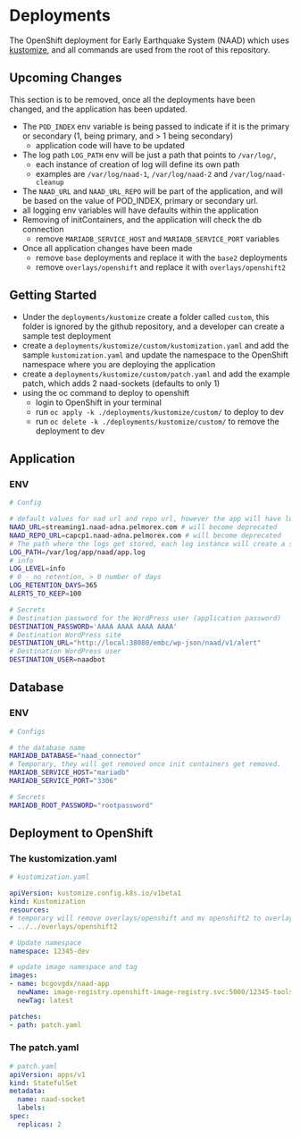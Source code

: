 # Deployments
The OpenShift deployment for Early Earthquake System (NAAD) which uses [kustomize](https://kubectl.docs.kubernetes.io/guides/introduction/kustomize/), and all commands are used from the root of this repository.

## Upcoming Changes
This section is to be removed, once all the deployments have been changed, and the application has been updated.

- The `POD_INDEX` env variable is being passed to indicate if it is the primary or secondary (1, being primary, and > 1 being secondary) 
  - application code will have to be updated
- The log path `LOG_PATH` env will be just a path that points to `/var/log/`,
  - each instance of creation of log will define its own path
  - examples are  `/var/log/naad-1`, `/var/log/naad-2` and `/var/log/naad-cleanup`
- The `NAAD_URL` and `NAAD_URL_REPO` will be part of the application, and will be based on the value of POD_INDEX, primary or secondary url.
- all logging env variables will have defaults within the application
- Removing of initContainers, and the application will check the db connection
  - remove `MARIADB_SERVICE_HOST` and `MARIADB_SERVICE_PORT` variables
- Once all application changes have been made
  - remove `base` deployments and replace it with the `base2` deployments
  - remove `overlays/openshift` and replace it with `overlays/openshift2`

## Getting Started
- Under the `deployments/kustomize` create a folder called `custom`, this folder is ignored by the github repository, and a developer can create a sample test deployment
- create a `deployments/kustomize/custom/kustomization.yaml` and add the sample `kustomization.yaml` and update the namespace to the OpenShift namespace where you are deploying the application
- create a `deployments/kustomize/custom/patch.yaml` and add the example patch, which adds 2 naad-sockets (defaults to only 1)
- using the oc command to deploy to openshift
  - login to OpenShift in your terminal
  - run `oc apply -k ./deployments/kustomize/custom/` to deploy to dev
  - run `oc delete -k ./deployments/kustomize/custom/` to remove the deployment to dev

## Application

### ENV

```bash
# Config

# default values for nad url and repo url, however the app will have logic to overwrite this info.
NAAD_URL=streaming1.naad-adna.pelmorex.com # will become deprecated
NAAD_REPO_URL=capcp1.naad-adna.pelmorex.com # will become deprecated 
# The path where the logs get stored, each log instance will create a subpath and the corresponding log files.
LOG_PATH=/var/log/app/naad/app.log
# info
LOG_LEVEL=info
# 0 - no retention, > 0 number of days
LOG_RETENTION_DAYS=365
ALERTS_TO_KEEP=100

# Secrets
# Destination password for the WordPress user (application password)
DESTINATION_PASSWORD='AAAA AAAA AAAA AAAA'
# Destination WordPress site
DESTINATION_URL="http://local:38080/embc/wp-json/naad/v1/alert"
# Destination WordPress user
DESTINATION_USER=naadbot
```

## Database


### ENV
```bash
# Configs

# the database name
MARIADB_DATABASE="naad_connector"
# Temporary, they will get removed once init containers get removed.
MARIADB_SERVICE_HOST="mariadb"
MARIADB_SERVICE_PORT="3306"

# Secrets
MARIADB_ROOT_PASSWORD="rootpassword"
```

## Deployment to OpenShift
### The kustomization.yaml
```yaml
# kustomization.yaml

apiVersion: kustomize.config.k8s.io/v1beta1
kind: Kustomization
resources:
# temporary will remove overlays/openshift and mv openshift2 to overlays/openshift
- ../../overlays/openshift2

# Update namespace
namespace: 12345-dev

# update image namespace and tag
images:
- name: bcgovgdx/naad-app
  newName: image-registry.openshift-image-registry.svc:5000/12345-tools/naad-app
  newTag: latest

patches:
- path: patch.yaml
```

### The patch.yaml
```yaml
# patch.yaml
apiVersion: apps/v1
kind: StatefulSet
metadata:
  name: naad-socket
  labels:
spec:
  replicas: 2
```